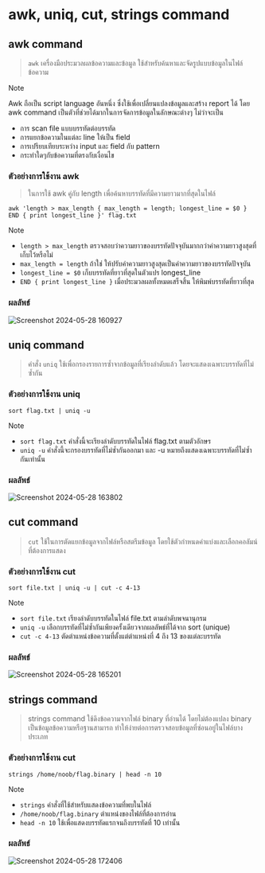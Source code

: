 # awk, uniq, cut, strings command

## awk command

> `awk` เครื่องมือประมวลผลข้อความและข้อมูล ใช้สำหรับค้นหาและจัดรูปแบบข้อมูลในไฟล์ข้อความ

> [!NOTE]
> Awk ถือเป็น script language อันหนึ่ง ซึ่งใช้เพื่อเปลี่ยนแปลงข้อมูลและสร้าง report ได้ โดย awk command เป็นตัวที่ช่วยได้มากในการจัดการข้อมูลในลักษณะต่างๆ ไม่ว่าจะเป็น
> - การ scan file แบบบรรทัดต่อบรรทัด
> - การแยกข้อความในแต่ละ line ให้เป็น field
> - การเปรียบเทียบระหว่าง input และ field กับ pattern
> - กระทำใดๆกับข้อความที่ตรงกับเงื่อนไข

### ตัวอย่างการใช้งาน awk

> ในการใช้ awk คู่กับ length เพื่อค้นหาบรรทัดที่มีความยาวมากที่สุดในไฟล์

```
awk 'length > max_length { max_length = length; longest_line = $0 } END { print longest_line }' flag.txt
```

> [!NOTE]
> - `length > max_length` ตรวจสอบว่าความยาวของบรรทัดปัจจุบันมากกว่าค่าความยาวสูงสุดที่เก็บไว้หรือไม่
> - `max_length = length` ถ้าใช่ ให้ปรับค่าความยาวสูงสุดเป็นค่าความยาวของบรรทัดปัจจุบัน
> - `longest_line = $0` เก็บบรรทัดที่ยาวที่สุดในตัวแปร longest_line
> - `END { print longest_line }` เมื่อประมวลผลทั้งหมดเสร็จสิ้น ให้พิมพ์บรรทัดที่ยาวที่สุด

### ผลลัพธ์

![Screenshot 2024-05-28 160927](https://github.com/Atiwitch15101/Linux-Knowledge/assets/159407312/71f2e569-3641-4e2a-942b-8e98682a336e)

## uniq command

> คำสั่ง `uniq` ใช้เพื่อกรองรายการซ้ำจากข้อมูลที่เรียงลำดับแล้ว โดยจะแสดงเฉพาะบรรทัดที่ไม่ซ้ำกัน

### ตัวอย่างการใช้งาน uniq

```
sort flag.txt | uniq -u
```

> [!NOTE]
> - `sort flag.txt` คำสั่งนี้จะเรียงลำดับบรรทัดในไฟล์ flag.txt ตามตัวอักษร
> - `uniq -u` คำสั่งนี้จะกรองบรรทัดที่ไม่ซ้ำกันออกมา และ -u หมายถึงแสดงเฉพาะบรรทัดที่ไม่ซ้ำกันเท่านั้น

### ผลลัพธ์

![Screenshot 2024-05-28 163802](https://github.com/Atiwitch15101/Linux-Knowledge/assets/159407312/f4507dfe-55db-4a5c-b70f-fd73fcc1820c)

## cut command

> `cut` ใช้ในการตัดแยกข้อมูลจากไฟล์หรือสตรีมข้อมูล โดยใช้ตัวกำหนดคำแบ่งและเลือกคอลัมน์ที่ต้องการแสดง

### ตัวอย่างการใช้งาน cut

```
sort file.txt | uniq -u | cut -c 4-13
```

> [!NOTE]
> - `sort file.txt` เรียงลำดับบรรทัดในไฟล์ file.txt ตามลำดับพจนานุกรม
> - `uniq -u` เลือกบรรทัดที่ไม่ซ้ำกันเพียงครั้งเดียวจากผลลัพธ์ที่ได้จาก sort (unique)
> - `cut -c 4-13` ตัดตำแหน่งข้อความที่ตั้งแต่ตำแหน่งที่ 4 ถึง 13 ของแต่ละบรรทัด

### ผลลัพธ์

![Screenshot 2024-05-28 165201](https://github.com/Atiwitch15101/Linux-Knowledge/assets/159407312/24a09b8d-ed1c-4cf4-933e-47c0a5882d6b)

## strings command

> strings command ใช้ดึงข้อความจากไฟล์ binary ที่อ่านได้ โดยไม่ต้องแปลง binary เป็นข้อมูลข้อความหรือฐานสามารถ ทำให้ง่ายต่อการตรวจสอบข้อมูลที่ซ่อนอยู่ในไฟล์บางประเภท

### ตัวอย่างการใช้งาน cut

```
strings /home/noob/flag.binary | head -n 10
```

> [!NOTE]
> - `strings` คำสั่งที่ใช้สำหรับแสดงข้อความที่พบในไฟล์
> - `/home/noob/flag.binary` ตำแหน่งของไฟล์ที่ต้องการอ่าน
> - `head -n 10` ใช้เพื่อแสดงบรรทัดแรกจนถึงบรรทัดที่ 10 เท่านั้น

### ผลลัพธ์

![Screenshot 2024-05-28 172406](https://github.com/Atiwitch15101/Linux-Knowledge/assets/159407312/7ed0de96-5f13-4960-862c-ddc2413887ae)
